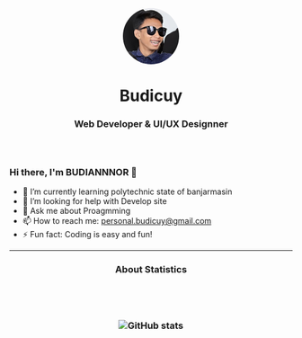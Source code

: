 <p align="center">
  <img width="100px" style="border-radius: 9999px;" src="img/6357b81a-ec4c-411c-b632-87d802c7b54d.jpg" align="center" alt="GitHub Readme Stats" />
  <h1 align="center">Budicuy</h1>
  <h3 align="center">Web Developer & UI/UX Designner<h3/>
   <br />
</p>

### Hi there, I'm BUDIANNNOR 👋

-   🌱 I’m currently learning polytechnic state of banjarmasin
-   🤔 I’m looking for help with Develop site
-   💬 Ask me about Proagmming
-   📫 How to reach me: personal.budicuy@gmail.com
-   ⚡ Fun fact: Coding is easy and fun!

---

  <h3 align="center">About Statistics<h3/><br />  
<p align="center">
<br />
  <img src="https://github-readme-stats.vercel.app/api?username=budicuy&show_icons=true&include_all_commits=true&theme=synthwave" alt="GitHub stats" /><br />
  <br /><br /><br />
</p>
